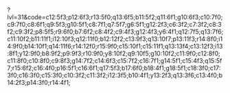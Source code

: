 ?lvl=31&code=c12:5f3;p12:6f3;r13:5f0;q13:6f5;b11:5f2;q11:6f1;g10:6f3;c10:7f0;c9:7f0;c8:6f1;q9:5f3;g10:5f1;c8:7f1;q7:5f7;g6:5f1;g12:2f3;c6:3f2;c7:3f2;c8:3f2;c9:3f2;p8:5f5;r9:6f0;b7:6f2;c8:4f2;c9:4f3;g12:4f3;y6:4f1;q12:7f5;q13:7f6;c11:10f2;b11:11f1;i12:10f3;q12:11f0;b12:12f2;c13:9f3;q13:10f7;p13:11f3;r14:8f0;i14:9f0;b14:10f1;q14:11f6;r14:12f0;r15:9f0;c15:10f1;c15:11f1;q13:13f4;c13:12f3;i13:8f1;y12:9f0;b8:9f2;p9:9f3;r10:9f0;y8:10f2;q9:10f5;g10:10f2;c11:9f0;c12:8f0;c11:8f0;c10:8f0;c9:8f3;g14:7f2;c14:6f3;c15:7f2;c16:7f1;g14:5f1;c15:4f3;q15:5f7;r15:6f2;c16:4f0;p16:5f1;c16:6f1;q17:5f3;b17:6f0;b18:4f1;g18:5f1;c18:3f0;c17:3f0;c16:3f0;c15:3f0;c10:3f2;c11:3f2;i12:3f5;b10:4f1;y13:2f3;q13:3f6;c13:4f0;b14:2f3;p14:3f0;r14:4f1;